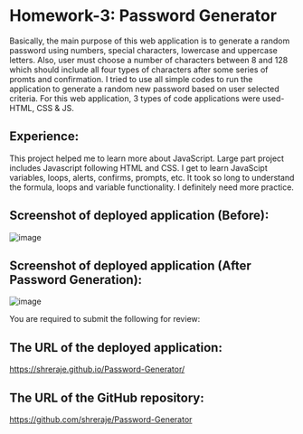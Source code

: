 # Homework-3: Password Generator
Basically, the main purpose of this web application is to generate a random password using numbers, special characters, lowercase and uppercase letters. Also, user must choose a number of characters between 8 and 128 which should include all four types of characters after some series of promts and confirmation. I tried to use all simple codes to run the application to generate a random new password based on user selected criteria. For this web application, 3 types of code applications were used- HTML, CSS & JS.

## Experience:
This project helped me to learn more about JavaScript. Large part project includes Javascript following HTML and CSS. I get to learn JavaScipt variables, loops, alerts, confirms, prompts, etc. It took so long to understand the formula, loops and variable functionality. I definitely need more practice.

## Screenshot of deployed application (Before):
![image](https://user-images.githubusercontent.com/61192734/89724683-1f921300-d9bb-11ea-9b08-ae8e1842ec9d.png)

## Screenshot of deployed application (After Password Generation):
![image](https://user-images.githubusercontent.com/61192734/89724692-359fd380-d9bb-11ea-99a4-b0a95e731800.png)

You are required to submit the following for review:

## The URL of the deployed application:
https://shreraje.github.io/Password-Generator/

## The URL of the GitHub repository:
https://github.com/shreraje/Password-Generator
